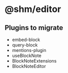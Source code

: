 # @shm/editor

## Plugins to migrate

- embed-block
- query-block
- mentions-plugin
- useBlockNote
- BlockNoteExtensions
- BlockNoteEditor
